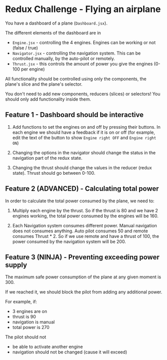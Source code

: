 # Redux Challenge - Flying an airplane

You have a dashboard of a plane (`Dashboard.jsx`).

The different elements of the dashboard are in

- `Engine.jsx` - controlling the 4 engines. Engines can be working or not (false / true)
- `Navigator.jsx` - controlling the navigation system. This can be controlled manually, by the auto-pilot or remotely.
- `Thrust.jsx` - this controls the amount of power you give the engines (0-100 per engine)

All functionality should be controlled using only the components, the plane's slice and the plane's selector.

You don't need to add new components, reducers (slices) or selectors! You should only add functionality inside them.

## Feature 1 - Dashboard should be interactive

1. Add functions to set the engines on and off by pressing their buttons. In each engine we should have a feedback if it is on or off (for example, edit the text of the button to show `Engine right OFF` and `Engine right ON`)

2. Changing the options in the navigator should change the status in the navigation part of the redux state.

3. Changing the thrust should change the values in the reducer (redux state). Thrust should go between 0-100.

## Feature 2 (ADVANCED) - Calculating total power

In order to calculate the total power consumed by the plane, we need to:

1. Multiply each engine by the thrust. So if the thrust is 80 and we have 2 engines working, the total power consumed by the engines will be 160.

2. Each Navigation system consumes different power. Manual navigation does not consumes anything. Auto pilot consumes 50 and remote consumes Thrust \* 2. So if we use remote and have a thrust of 100, the power consumed by the navigation system will be 200.

## Feature 3 (NINJA) - Preventing exceeding power supply

The maximum safe power consumption of the plane at any given moment is 300.

If we reached it, we should block the pilot from adding any additional power.

For example, if:

- 3 engines are on
- thrust is 90
- navigation is manual
- total power is 270

The pilot should not

- be able to activate another engine
- navigation should not be changed (cause it will exceed)
